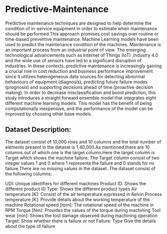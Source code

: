 # Predictive-Maintenance
Predictive maintenance techniques are designed to help determine the condition of in-service equipment in order to estimate when maintenance should be performed.This approach promises cost savings over routine or time-based preventive maintenance. Machine Learning models have been used to predict the maintenance condition of the machines.
Maintenance is an important process from an industrial point of view. The emerging technological advancements such as Internet of Things (IoT) ,Industry 4.0 and the wide use of sensors have led to a significant disruption of industries. In these contexts, predictive maintenance is increasingly gaining a crucial role in cost reduction and business performance improvement since it utilizes heterogeneous data sources for detecting abnormal behaviours of equipment (diagnosis), predicting future failure modes (prognosis) and supporting decisions ahead of time (proactive decision making). In order to decrease misclassification and boost prediction, this study introduces a straight forward ensemble model that integrates eight different machine learning models. This model has the benefit of being computationally inexpensive, and the performance of the model can be improved by choosing other base models.


## Dataset Description:
The dataset consist of 10,000 rows and 10 columns and the total number of elements present in the dataset is 1,40,000.As mentioned,there are 10 columns out of which one is the target column.Here the target column is Target which shows the machine failure. The Target column consist of two integer values 1 and 0 where 1 represents the failure and 0 stands for no failure.There are no missing values in the dataset. The dataset consist of the following columns:

UDI: Unique identifiers for different machines
Product ID: Shows the different product ID
Type:  Shows the different product types
Air temperature [K]:  Consist of the air temperature expressed in Kelvin
Process temperature [K]:  Provide details about the working temperature of the machine
Rotational speed [rpm]:  The rotational speed of the machine in RPM
Torque [Nm]:  Provides the values of the torque during machining
Tool wear [min]:  Shows the tool damage observed during machining operation
Target:  Show whether there is failure or not
Failure:  Type Give the details about the type of failure
